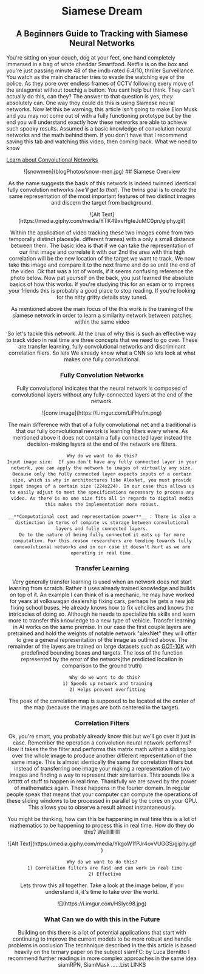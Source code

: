 # <center>Siamese Dream</center>
## <center>A Beginners Guide to Tracking with Siamese Neural Networks</center>

You're sitting on your couch, dog at your feet, one hand completely immersed in a bag of white cheddar Smartfood. Netflix is on the box and you're just passing minute 48 of the imdb rated 6.4/10, thriller Surveillance. You watch as the main character tries to evade the watching eye of the police. As they pore over endless frames of CCTV following every move of the antagonist without touchig a button. You cant help but think. They can't actually do this, can they? The answer to that question is yes, _they_ absolutely can. One way they could do this is using Siamese neural networks.
Now let this be warning, this article isn't going to make Elon Musk and you may not come out of with a fully functioning prototype but by the end you will understand exactly how these networks are able to achieve such spooky results.
Assumed is a basic knowledge of convolution neural networks and the math behind them. If you don't have that I recommend saving this tab and watching this video, then coming back.
What we need to know

[Learn about Convolutional Networks][0f7dd8c6]

[0f7dd8c6]: https://www.youtube.com/watch?v=YRhxdVk_sIs "link"


<center>![snowmen](blogPhotos/snow-men.jpg)
## Siamese Overview

As the name suggests the basis of this network is indeed twinned identical fully convolution networks _(we'll get to that_). The twins goal is to create the same representation of the most important features of two distinct images and discern the target from background.
<center>![Alt Text](https://media.giphy.com/media/YTK49xvHgteJuMC0pn/giphy.gif)

Within the application of video tracking these two images come from two temporally distinct places(ie. different frames) with a only a small distance between them. The basic idea is that if we can take the representation of our first image and correlate it with our 2nd the area with this high correlation will be the new location of the target we want to track. We now take this image and compare it to the next frame and do so until the end of the video. Ok that was a lot of words, if it seems confusing reference the photo below. Now pat yourself on the back, you just learned the absolute basics of how this works. If you're studying this for an exam or to impress your friends this is probably a good place to stop reading. If you're looking for the nitty gritty details stay tuned.

As mentioned above the main focus of the this work is the training of the siamese network in order to learn a similarity network between patches within the same video

So let's tackle this network. At the crux of why this is such an effective way to track video in real time are three concepts that we need to go over. These are transfer learning, fully convolutional networks and discriminant correlation filers.
So lets We already know what a CNN so lets look at what makes one fully convolutional.

### Fully Convolution Networks
Fully convolutional indicates that the neural network is composed of convolutional layers without any fully-connected layers at the end of the network.

<center>![conv image](https://i.imgur.com/LiFHufm.png)

The main difference with that of a fully convolutional net and a traditional is that our fully convolutional nework is
 learning filters every where. As mentioned above it does not contain a fully connected layer instead  the decision-making layers at the end of the network are filters.

    Why do we want to do this?
    Input image size:  If you don’t have any fully connected layer in your network, you can apply the network to images of virtually any size. Because only the fully connected layer expects inputs of a certain size, which is why in architectures like AlexNet, you must provide input images of a certain size (224x224). In our case this allows us to easily adjust to meet the specifications necessary to process any video. As there is no one size fits all in regards to digital media this makes the implementation more robust.

    __**Computational cost and representation power**__ : There is also a distinction in terms of compute vs storage between convolutional layers and fully connected layers.
    Do to the nature of being fully connected it eats up far more computation. For this reason researchers are tending towards fully conovolutional networks and in our case it doesn't hurt as we are operating in real time.


### Transfer Learning
Very generally transfer learning is used when an network does not start learning from scratch. Rather it uses already trained knowledge and builds on top of it. An example I can think of is a mechanic, he may have worked for years at volkswagan dealership fixing cars, perhaps he gets a new job fixing school buses. He already knows how to fix vehciles and knows the intricacies of doing so. Although he needs to specialize his skills and learn more to transfer this knowledge to a new type of vehicle. Transfer learning in AI works on the same premise. In our case the first couple layers are pretrained and hold the weights of notable network "alexNet" they will offer to give a general representation of the image as outlined above. The remainder of the layers are trained on large datasets such as [GOT-10K](http://got-10k.aitestunion.com/) with predefined bounding boxes and targets. The loss of the function represented by the error of the network(the predicted location in comparison to the ground truth)

      Why do we want to do this?
        1) Speeds up network and training
        2) Helps prevent overfitting





The peak of the correlation map is supposed to be located at the center of the map (because the images are both centered in the target).



### Correlation Filters
Ok, you're smart, you probably already know this but we'll go over it just in case. Remember the operation a convolution neural network performs? How it takes the the filter and performs this matrix math within a sliding box over the whole image to produce another different representation of the same image. This is almost identically the same for correlation filters but instead of transferring one image your making a representation of two images and finding a way to represent their similarities.
This sounds like a lotttttt of stuff to happen in real time. Thankfully we are saved by the power of mathematics again. These happens in the fourier domain. In regular people speak that means that your computer can compute the operations of these sliding windows to be processed in parallel by the cores on your GPU. This allows you to observe a result almost instantaneously.

You might be thinking, how can this be happening in real time this is a lot of mathematics to be happening to process this in real time.
How do they do this? Welllllllllll
<center>![Alt Text](https://media.giphy.com/media/YkgoW1fPJr4ovVUGGS/giphy.gif
)

    Why do we want to do this?
      1) Correlation filters are fast and can work in real time
      2) Effective

Lets throw this all together. Take a look at the image below, if you understand it, it's time to take over the world.

<center>![](https://i.imgur.com/HSIyc98.jpg)



### What Can we do with this in the Future
Building on this there is a lot of potential applications that start with continuing to improve the current models to be more robust and handle problems in occlusion
The tecnhnique described in the this article is based heavily on the ternary paper on the subject siamFC: by Luca Bernitto
I recommend further readings in more complex approaches in the same idea siamRPN, SiamMask ......List LINKS
